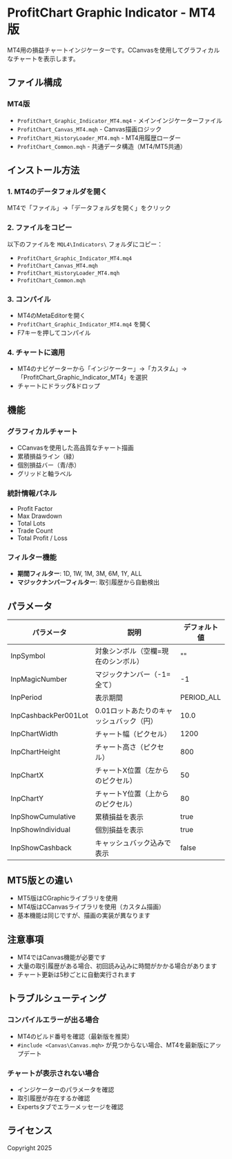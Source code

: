 # ProfitChart Graphic Indicator - MT4版

MT4用の損益チャートインジケーターです。CCanvasを使用してグラフィカルなチャートを表示します。

## ファイル構成

### MT4版
- `ProfitChart_Graphic_Indicator_MT4.mq4` - メインインジケーターファイル
- `ProfitChart_Canvas_MT4.mqh` - Canvas描画ロジック
- `ProfitChart_HistoryLoader_MT4.mqh` - MT4用履歴ローダー
- `ProfitChart_Common.mqh` - 共通データ構造（MT4/MT5共通）

## インストール方法

### 1. MT4のデータフォルダを開く
MT4で「ファイル」→「データフォルダを開く」をクリック

### 2. ファイルをコピー
以下のファイルを `MQL4\Indicators\` フォルダにコピー：
- `ProfitChart_Graphic_Indicator_MT4.mq4`
- `ProfitChart_Canvas_MT4.mqh`
- `ProfitChart_HistoryLoader_MT4.mqh`
- `ProfitChart_Common.mqh`

### 3. コンパイル
- MT4のMetaEditorを開く
- `ProfitChart_Graphic_Indicator_MT4.mq4` を開く
- F7キーを押してコンパイル

### 4. チャートに適用
- MT4のナビゲーターから「インジケーター」→「カスタム」→「ProfitChart_Graphic_Indicator_MT4」を選択
- チャートにドラッグ&ドロップ

## 機能

### グラフィカルチャート
- CCanvasを使用した高品質なチャート描画
- 累積損益ライン（緑）
- 個別損益バー（青/赤）
- グリッドと軸ラベル

### 統計情報パネル
- Profit Factor
- Max Drawdown
- Total Lots
- Trade Count
- Total Profit / Loss

### フィルター機能
- **期間フィルター**: 1D, 1W, 1M, 3M, 6M, 1Y, ALL
- **マジックナンバーフィルター**: 取引履歴から自動検出

## パラメータ

| パラメータ | 説明 | デフォルト値 |
|-----------|------|-------------|
| InpSymbol | 対象シンボル（空欄=現在のシンボル） | "" |
| InpMagicNumber | マジックナンバー（-1=全て） | -1 |
| InpPeriod | 表示期間 | PERIOD_ALL |
| InpCashbackPer001Lot | 0.01ロットあたりのキャッシュバック（円） | 10.0 |
| InpChartWidth | チャート幅（ピクセル） | 1200 |
| InpChartHeight | チャート高さ（ピクセル） | 800 |
| InpChartX | チャートX位置（左からのピクセル） | 50 |
| InpChartY | チャートY位置（上からのピクセル） | 80 |
| InpShowCumulative | 累積損益を表示 | true |
| InpShowIndividual | 個別損益を表示 | true |
| InpShowCashback | キャッシュバック込みで表示 | false |

## MT5版との違い

- MT5版はCGraphicライブラリを使用
- MT4版はCCanvasライブラリを使用（カスタム描画）
- 基本機能は同じですが、描画の実装が異なります

## 注意事項

- MT4ではCanvas機能が必要です
- 大量の取引履歴がある場合、初回読み込みに時間がかかる場合があります
- チャート更新は5秒ごとに自動実行されます

## トラブルシューティング

### コンパイルエラーが出る場合
- MT4のビルド番号を確認（最新版を推奨）
- `#include <Canvas\Canvas.mqh>` が見つからない場合、MT4を最新版にアップデート

### チャートが表示されない場合
- インジケーターのパラメータを確認
- 取引履歴が存在するか確認
- Expertsタブでエラーメッセージを確認

## ライセンス

Copyright 2025
